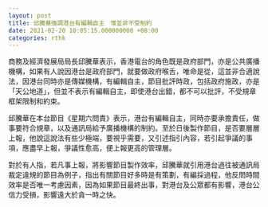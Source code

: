 ```yaml
---
layout: post
title: 邱騰華強調港台有編輯自主　惟並非不受制約
date: 2021-02-20 10:05:15.000000000 +08:00
categories: rthk
---
```


商務及經濟發展局局長邱騰華表示，香港電台的角色既是政府部門，亦是公共廣播機構，如果有人說因港台是政府部門，就要做政府喉舌，唯命是從，這並非合適說法，因港台同時亦是傳媒機構，有編輯自主，節目批評時政，包括政府施政，亦是「天公地道」，但並不表示有編輯自主，即使港台出錯，都不可以批評，不受規章框架限制和約束。

邱騰華在本台節目《星期六問責》表示，港台有編輯自主，同時亦要承擔責任，做事要符合規章，以及通訊局給予廣播機構的制約。至於日後製作節目，是否要層層上報，他說這說法有些少極端，要視乎需要，又引述指引內容，若引起爭議的事項，應盡早上報，爭議性愈高，便上報更高的管理層。

對於有人指，若凡事上報，將影響節目製作效率，邱騰華就引用港台過往被通訊局裁定違規的節目為例子，指出有關節目好多時是有策劃，有編採過程，他反問時間效率是否唯一考慮因素，因為如果節目最終出事，對港台及公眾都有影響，港台公信力受損，影響遠大於貪一時之快。
